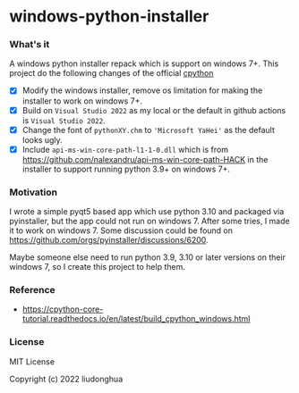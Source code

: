 # windows-python-installer

### What's it

A windows python installer repack which is support on windows 7+. This project do the following changes of the official [cpython](https://github.com/python/cpython) 

- [x] Modify the windows installer, remove os limitation for making the installer to work on windows 7+.
- [x] Build on `Visual Studio 2022` as my local or the default in github actions is `Visual Studio 2022`.
- [x] Change the font of `pythonXY.chm` to `'Microsoft YaHei'` as the default looks ugly.
- [x] Include `api-ms-win-core-path-l1-1-0.dll` which is from https://github.com/nalexandru/api-ms-win-core-path-HACK in the installer to support running python 3.9+ on windows 7+.

### Motivation

I wrote a simple pyqt5 based app which use python 3.10 and packaged via pyinstaller, but the app could not run on windows 7. After some tries, I made it to work on windows 7. Some discussion could be found on https://github.com/orgs/pyinstaller/discussions/6200.

Maybe someone else need to run python 3.9, 3.10 or later versions on their windows 7, so I create this project to help them.

### Reference

- https://cpython-core-tutorial.readthedocs.io/en/latest/build_cpython_windows.html

### License

MIT License

Copyright (c) 2022 liudonghua